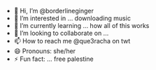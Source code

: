 - 👋 Hi, I’m @borderlineginger
- 👀 I’m interested in ... downloading music
- 🌱 I’m currently learning ... how all of this works
- 💞️ I’m looking to collaborate on ...
- 📫 How to reach me @que3racha on twt
- 😄 Pronouns: she/her
- ⚡ Fun fact: ... free palestine

<!---
borderlineginger/borderlineginger is a ✨ special ✨ repository because its `README.md` (this file) appears on your GitHub profile.
You can click the Preview link to take a look at your changes.
--->
